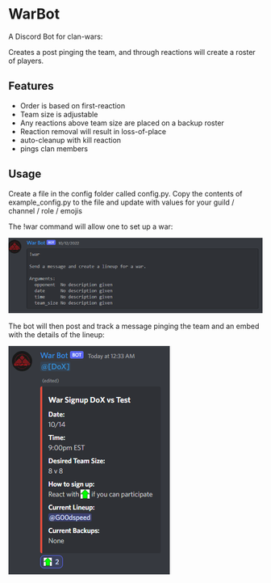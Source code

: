 # WarBot
A Discord Bot for clan-wars:

Creates a post pinging the team, and through reactions will create a roster of players.

## Features

* Order is based on first-reaction
* Team size is adjustable
* Any reactions above team size are placed on a backup roster
* Reaction removal will result in loss-of-place
* auto-cleanup with kill reaction
* pings clan members

## Usage

Create a file in the config folder called config.py. Copy the contents of example_config.py to the file and update with values for your guild / channel / role / emojis

The !war command will allow one to set up a war:

![war](screenshots/usage.png)

The bot will then post and track a message pinging the team and an embed with the details of the lineup:

![posts](screenshots/sample_war.png)